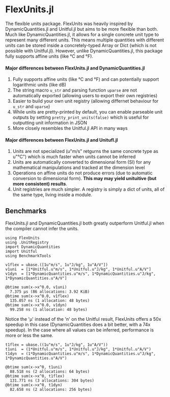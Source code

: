 # FlexUnits.jl
The flexible units package. FlexUnits was heavily inspired by DynamicQuantities.jl and Unitful.jl but aims to be more flexible than both. Much like DynamicQuantities.jl, it allows for a single concrete unit type to represent many different units. This means multiple quantities with different units can be stored inside a concretely-typed Array or Dict (which is not possible with Unitful.jl). However, unlike DynamicQuantities.jl, this package fully supports affine units (like °C and °F).

#### Major differences between FlexUnits.jl and DynamicQuantities.jl
1. Fully supports affine units (like °C and °F) and can potentially support logarithmic units (like dB)
2. The string macro `u_str` and parsing function `uparse` are not automatically exported (allowing users to export their own registries)
3. Easier to build your own unit registry (allowing differnet behaviour for `u_str` and `uparse`)
4. While units are pretty-printed by default, you can enable parseable unit outputs by setting `pretty_print_units(false)` which is useful for outputting unit information in JSON
5. More closely resembles the Unitful.jl API in many ways

#### Major differences between FlexUnits.jl and Unitufl.jl
1. Units are not specialized (u"m/s" retgurns the same concrete type as u"°C") which is much faster when units cannot be inferred
2. Units are automatically converted to dimensional form (SI) for any mathematical manipulations and tracked at the dimension level
3. Operations on affine units do not produce errors (due to automatic conversion to dimensional form). **This may may yield unituitive (but more consistent) results**.
4. Unit registries are much simpler. A registry is simply a dict of units, all of the same type, living inside a module.

## Benchmarks
FlexUnits.jl and DynamicQuantities.jl both greatly outperform Unitful.jl when the compiler cannot infer the units.

```
using FlexUnits
using .UnitRegistry
import DynamicQuantities
import Unitful
using BenchmarkTools

v1flex = ubase.([1u"m/s", 1u"J/kg", 1u"A/V"])
v1uni  = [1*Unitful.u"m/s", 1*Unitful.u"J/kg", 1*Unitful.u"A/V"]
v1dyn  = [1*DynamicQuantities.u"m/s", 1*DynamicQuantities.u"J/kg", 1*DynamicQuantities.u"A/V"]

@btime sum(x->x^0.0, v1uni)
  7.375 μs (86 allocations: 3.92 KiB)
@btime sum(x->x^0.0, v1flex)
  135.057 ns (1 allocation: 48 bytes)
@btime sum(x->x^0.0, v1dyn)
  99.258 ns (1 allocation: 48 bytes)
```
Notice the 'μ' instead of the 'n' on the Unitful result, FlexUnits offers a 50x speedup in this case (DynamicQuantities does a bit better, with a 74x speedup). In the case where all values can be inferred, performance is more or less the same.
```
t1flex = ubase.((1u"m/s", 1u"J/kg", 1u"A/V"))
t1uni  = (1*Unitful.u"m/s", 1*Unitful.u"J/kg", 1*Unitful.u"A/V")
t1dyn  = (1*DynamicQuantities.u"m/s", 1*DynamicQuantities.u"J/kg", 1*DynamicQuantities.u"A/V")

@btime sum(x->x^0, t1uni)
  88.518 ns (2 allocations: 64 bytes)
@btime sum(x->x^0, t1flex)
  131.771 ns (3 allocations: 304 bytes)
@btime sum(x->x^0, t1dyn)
  82.658 ns (2 allocations: 256 bytes)
```
